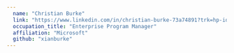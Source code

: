 ```yaml
---
  name: "Christian Burke"
  link: "https://www.linkedin.com/in/christian-burke-73a74891?trk=hp-identity-name"
  occupation_title: "Enterprise Program Manager"
  affiliation: "Microsoft"
  github: "xianburke"
---
```

